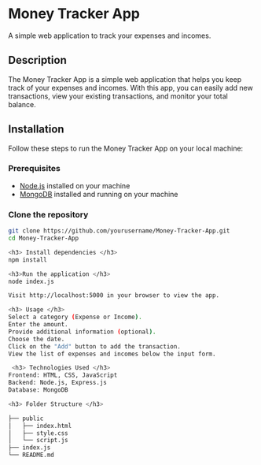 # Money Tracker App

A simple web application to track your expenses and incomes.

## Description

The Money Tracker App is a simple web application that helps you keep track of your expenses and incomes. With this app, you can easily add new transactions, view your existing transactions, and monitor your total balance.

## Installation

Follow these steps to run the Money Tracker App on your local machine:

### Prerequisites

- [Node.js](https://nodejs.org/) installed on your machine
- [MongoDB](https://www.mongodb.com/) installed and running on your machine

### Clone the repository

```bash
git clone https://github.com/yourusername/Money-Tracker-App.git
cd Money-Tracker-App

<h3> Install dependencies </h3>
npm install

<h3>Run the application </h3>
node index.js

Visit http://localhost:5000 in your browser to view the app.

<h3> Usage </h3>
Select a category (Expense or Income).
Enter the amount.
Provide additional information (optional).
Choose the date.
Click on the "Add" button to add the transaction.
View the list of expenses and incomes below the input form.

 <h3> Technologies Used </h3>
Frontend: HTML, CSS, JavaScript
Backend: Node.js, Express.js
Database: MongoDB

<h3> Folder Structure </h3>

├── public
│   ├── index.html
│   ├── style.css
│   └── script.js
├── index.js
└── README.md

